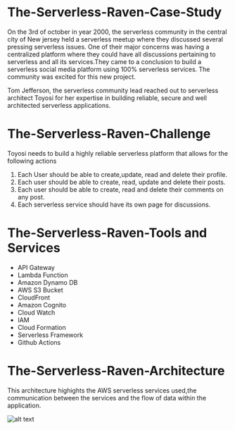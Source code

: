 # The-Serverless-Raven-Case-Study
On the 3rd of october in year 2000, the serverless community in the central city of New jersey held a serverless meetup where they discussed several pressing serverless issues.
One of their major concerns was having a centralized platform where they could have all discussions pertaining to serverless and all its services.They came to a conclusion to build a serverless social media platform using 100% serverless services. The community was excited for this new project.

Tom Jefferson, the serverless community lead reached out to serverless architect Toyosi for her expertise in building reliable, secure and well architected serverless applications.

# The-Serverless-Raven-Challenge
Toyosi needs to build a highly reliable serverless platform that allows for the following actions
1. Each User should be able to create,update, read and delete their profile.
2. Each user should be able to create, read, update and delete their posts.
3. Each user should be able to create, read and delete their comments on any post.
4. Each serverless service should have its own page for discussions.

# The-Serverless-Raven-Tools and Services
- API Gateway
- Lambda Function
- Amazon Dynamo DB
- AWS S3 Bucket
- CloudFront
- Amazon Cognito
- Cloud Watch
- IAM
- Cloud Formation
- Serverless Framework
- Github Actions


# The-Serverless-Raven-Architecture
This architecture highights the AWS serverless services used,the communication between the services and the flow of data within the application.

![alt text](https://github.com/blacktechiegirl/The-Serverless-Raven-Case-Study/blob/main/assets/serverless-raven.png)
